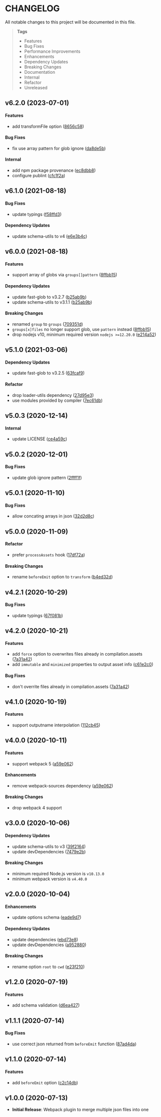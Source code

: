 # CHANGELOG

All notable changes to this project will be documented in this file.

> **Tags**
>
> - Features
> - Bug Fixes
> - Performance Improvements
> - Enhancements
> - Dependency Updates
> - Breaking Changes
> - Documentation
> - Internal
> - Refactor
> - Unreleased

## v6.2.0 (2023-07-01)

#### Features

- add transformFile option ([8656c58](https://github.com/sibiraj-s/merge-json-webpack-plugin/commit/8656c58))

#### Bug Fixes

- fix use array pattern for glob ignore ([da8de5b](https://github.com/sibiraj-s/merge-json-webpack-plugin/commit/da8de5b))

#### Internal

- add npm package provenance ([ec8dbb8](https://github.com/sibiraj-s/merge-json-webpack-plugin/commit/ec8dbb8))
- configure publint ([cfc1f2a](https://github.com/sibiraj-s/merge-json-webpack-plugin/commit/cfc1f2a))

## v6.1.0 (2021-08-18)

#### Bug Fixes

- update typings ([f58ffd3](https://github.com/sibiraj-s/merge-json-webpack-plugin/commit/f58ffd3))

#### Dependency Updates

- update schema-utils to v4 ([e6e3b4c](https://github.com/sibiraj-s/merge-json-webpack-plugin/commit/e6e3b4c))

## v6.0.0 (2021-08-18)

#### Features

- support array of globs via `groups[]pattern` ([8ffbb15](https://github.com/sibiraj-s/merge-json-webpack-plugin/commit/8ffbb15))

#### Dependency Updates

- update fast-glob to v3.2.7 ([b25ab9b](https://github.com/sibiraj-s/merge-json-webpack-plugin/commit/b25ab9b))
- update schema-utils to v3.1.1 ([b25ab9b](https://github.com/sibiraj-s/merge-json-webpack-plugin/commit/b25ab9b))

#### Breaking Changes

- renamed `group` to `groups` ([709351d](https://github.com/sibiraj-s/merge-json-webpack-plugin/commit/709351d))
- `groups[x]files` no longer support glob, use `pattern` instead ([8ffbb15](https://github.com/sibiraj-s/merge-json-webpack-plugin/commit/8ffbb15))
- drop nodejs v10, minimum required version `nodejs >=12.20.0` ([e214a52](https://github.com/sibiraj-s/merge-json-webpack-plugin/commit/e214a52))

## v5.1.0 (2021-03-06)

#### Dependency Updates

- update fast-glob to v3.2.5 ([63fcaf9](https://github.com/sibiraj-s/merge-json-webpack-plugin/commit/63fcaf9))

#### Refactor

- drop loader-utils dependency ([27d95e3](https://github.com/sibiraj-s/merge-json-webpack-plugin/commit/27d95e3))
- use modules provided by compiler ([7ec61db](https://github.com/sibiraj-s/merge-json-webpack-plugin/commit/7ec61db))

## v5.0.3 (2020-12-14)

#### Internal

- update LICENSE ([ce4a59c](https://github.com/sibiraj-s/merge-json-webpack-plugin/commit/ce4a59c))

## v5.0.2 (2020-12-01)

#### Bug Fixes

- update glob ignore pattern ([2ffff1f](https://github.com/sibiraj-s/merge-json-webpack-plugin/commit/2ffff1f))

## v5.0.1 (2020-11-10)

#### Bug Fixes

- allow concating arrays in json ([32d2d8c](https://github.com/sibiraj-s/merge-json-webpack-plugin/commit/32d2d8c))

## v5.0.0 (2020-11-09)

#### Refactor

- prefer `processAssets` hook ([17df72a](https://github.com/sibiraj-s/merge-json-webpack-plugin/commit/17df72a))

#### Breaking Changes

- rename `beforeEmit` option to `transform` ([b4ed32d](https://github.com/sibiraj-s/merge-json-webpack-plugin/commit/b4ed32d))

## v4.2.1 (2020-10-29)

#### Bug Fixes

- update typings ([67f081b](https://github.com/sibiraj-s/merge-json-webpack-plugin/commit/67f081b))

## v4.2.0 (2020-10-21)

#### Features

- add `force` option to overwrites files already in compilation.assets ([7a31a42](https://github.com/sibiraj-s/merge-json-webpack-plugin/commit/7a31a42))
- add `immutable` and `minimized` properties to output asset info ([c61e2c0](https://github.com/sibiraj-s/merge-json-webpack-plugin/commit/c61e2c0))

#### Bug Fixes

- don't overrite files already in compilation.assets ([7a31a42](https://github.com/sibiraj-s/merge-json-webpack-plugin/commit/7a31a42))

## v4.1.0 (2020-10-19)

#### Features

- support outputname interpolation ([112cb45](https://github.com/sibiraj-s/merge-json-webpack-plugin/commit/112cb45))

## v4.0.0 (2020-10-11)

#### Features

- support webpack 5 ([a59e062](https://github.com/sibiraj-s/merge-json-webpack-plugin/commit/a59e062))

#### Enhancements

- remove webpack-sources dependency ([a59e062](https://github.com/sibiraj-s/merge-json-webpack-plugin/commit/a59e062))

#### Breaking Changes

- drop webpack 4 support

## v3.0.0 (2020-10-06)

#### Dependency Updates

- update schema-utils to v3 ([39f2164](https://github.com/sibiraj-s/merge-json-webpack-plugin/commit/39f2164))
- update devDependencies ([7479e2b](https://github.com/sibiraj-s/merge-json-webpack-plugin/commit/7479e2b))

#### Breaking Changes

- minimum required Node.js version is `v10.13.0`
- minimum webpack version is `v4.40.0`

## v2.0.0 (2020-10-04)

#### Enhancements

- update options schema ([eade9d7](https://github.com/sibiraj-s/merge-json-webpack-plugin/commit/eade9d7))

#### Dependency Updates

- update dependencies ([ebd73e8](https://github.com/sibiraj-s/merge-json-webpack-plugin/commit/ebd73e8))
- update devDependencies ([a952880](https://github.com/sibiraj-s/merge-json-webpack-plugin/commit/a952880))

#### Breaking Changes

- rename option `root` to `cwd` ([e23f210](https://github.com/sibiraj-s/merge-json-webpack-plugin/commit/e23f210))

## v1.2.0 (2020-07-19)

#### Features

- add schema validation ([d6ea427](https://github.com/sibiraj-s/merge-json-webpack-plugin/commit/d6ea427))

## v1.1.1 (2020-07-14)

#### Bug Fixes

- use correct json returned from `beforeEmit` function ([87ad4da](https://github.com/sibiraj-s/merge-json-webpack-plugin/commit/87ad4da))

## v1.1.0 (2020-07-14)

#### Features

- add `beforeEmit` option ([c2c14db](https://github.com/sibiraj-s/merge-json-webpack-plugin/commit/c2c14db))

## v1.0.0 (2020-07-13)

- **Initial Release**: Webpack plugin to merge multiple json files into one
